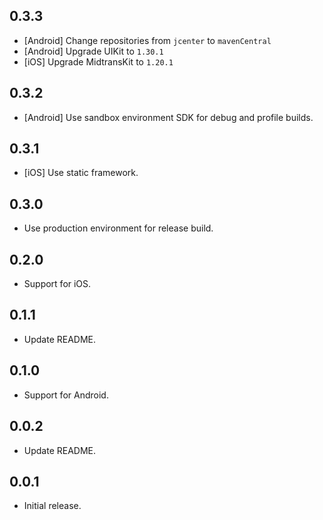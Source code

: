## 0.3.3

- [Android] Change repositories from `jcenter` to `mavenCentral`
- [Android] Upgrade UIKit to `1.30.1`
- [iOS] Upgrade MidtransKit to `1.20.1`

## 0.3.2

- [Android] Use sandbox environment SDK for debug and profile builds.

## 0.3.1

- [iOS] Use static framework.

## 0.3.0

- Use production environment for release build.

## 0.2.0

- Support for iOS.

## 0.1.1

- Update README.

## 0.1.0

- Support for Android.

## 0.0.2

- Update README.

## 0.0.1

- Initial release.
